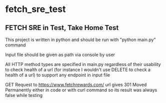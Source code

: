# fetch_sre_test
## FETCH SRE in Test, Take Home Test

This project is written in python and should be run with "python main.py" command

Input file should be given as path via console by user

All HTTP method types are specified in main.py regardless of their usability to check health of a url (for instance I wouldn't use DELETE to check a health of a url) to support any endpoint in input file

GET Request to https://www.fetchrewards.com/ url gives 301 Moved Permanently either in code or with curl command so its result was always false while testing
